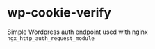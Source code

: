 wp-cookie-verify
================

Simple Wordpress auth endpoint used with nginx `ngx_http_auth_request_module`
